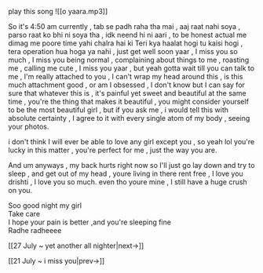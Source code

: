 play this song
![[o yaara.mp3]]

So it's 4:50 am currently , tab se padh raha tha mai , aaj raat nahi soya , parso raat ko bhi ni soya tha , idk neend hi ni aari , to be honest actual me dimag me poore time yahi chalra hai ki Teri kya haalat hogi tu kaisi hogi , tera operation hua hoga ya nahi , just get well soon yaar , I miss you so much , I miss you being normal , complaining about things to me , roasting me , calling me cute , I miss you yaar , but yeah gotta wait till you can talk to me , I'm really attached to you , I can't wrap my head around this , is this much attachment good , or am I obsessed , I don't know but I can say for sure that whatever this is , it's painful yet sweet and beautiful at the same time , you're the thing that makes it beautiful , you might consider yourself to be the most beautiful girl , but if you ask me , i would tell this with absolute certainty , I agree to it with every single atom of my body , seeing your photos.  
  
i don't think I will ever be able to love any girl except you , so yeah lol you're lucky in this matter , you're perfect for me , just the way you are.  
  
And um anyways , my back hurts right now so I'll just go lay down and try to sleep , and get out of my head , youre living in there rent free , I love you drishti , I love you so much. even tho youre mine , I still have a huge crush on you.  

Soo good night my girl  
Take care  
I hope your pain is better ,and you're sleeping fine  
Radhe radheeee





[[27 July ~ yet another all nighter|next->]]

[[21 July ~ i miss you|prev->]]